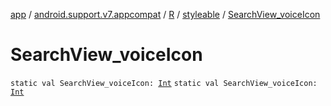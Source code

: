 [app](../../../index.md) / [android.support.v7.appcompat](../../index.md) / [R](../index.md) / [styleable](index.md) / [SearchView_voiceIcon](./-search-view_voice-icon.md)

# SearchView_voiceIcon

`static val SearchView_voiceIcon: `[`Int`](https://kotlinlang.org/api/latest/jvm/stdlib/kotlin/-int/index.html)
`static val SearchView_voiceIcon: `[`Int`](https://kotlinlang.org/api/latest/jvm/stdlib/kotlin/-int/index.html)